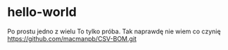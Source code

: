 # hello-world
Po prostu jedno z wielu
To tylko próba. Tak naprawdę nie wiem co czynię
https://github.com/macmanpb/CSV-BOM.git
